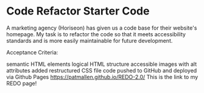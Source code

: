 # Code Refactor Starter Code
A marketing agency (Horiseon) has given us a code base for their website's homepage. My task is to refactor the code so that it meets accessibility standards and is more easily maintainable for future development.

Acceptance Criteria:

semantic HTML elements
logical HTML structure
accessible images with alt attributes added
restructured CSS file
code pushed to GitHub and deployed via Github Pages
https://patmallen.github.io/REDO-2.0/
This is the link to my REDO page!
